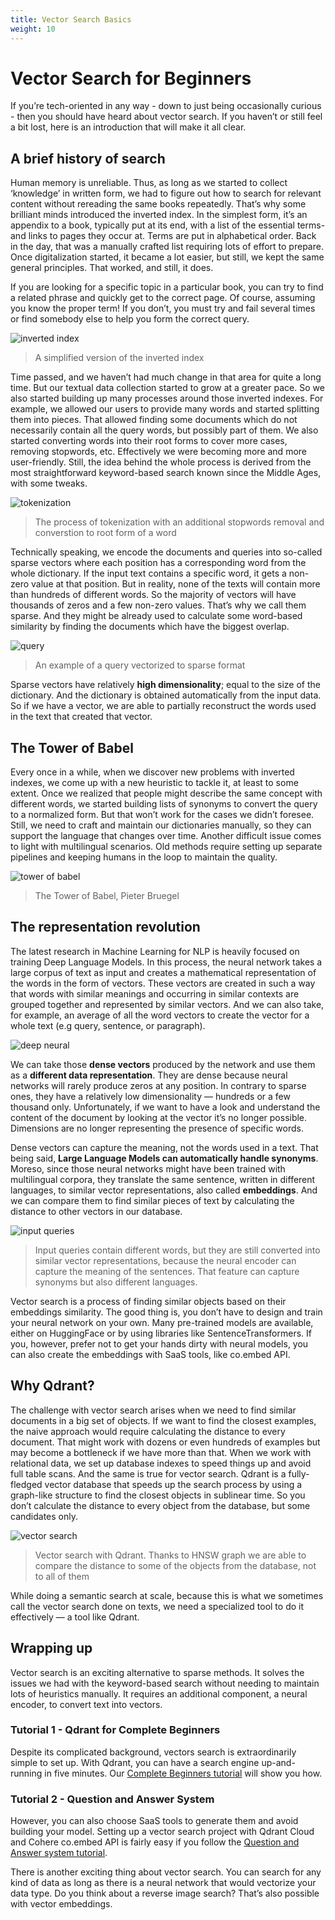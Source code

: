 ```yaml
---
title: Vector Search Basics
weight: 10
---
```


# Vector Search for Beginners

If you’re tech-oriented in any way - down to just being occasionally curious - then you should have heard about vector search. If you haven’t or still feel a bit lost, here is an introduction that will make it all clear.

## A brief history of search

Human memory is unreliable. Thus, as long as we started to collect ‘knowledge’ in written form, we had to figure out how to search for relevant content without rereading the same books repeatedly. That’s why some brilliant minds introduced the inverted index. In the simplest form, it’s an appendix to a book, typically put at its end, with a list of the essential terms-and links to pages they occur at. Terms are put in alphabetical order. Back in the day, that was a manually crafted list requiring lots of effort to prepare. Once digitalization started, it became a lot easier, but still, we kept the same general principles. That worked, and still, it does.

If you are looking for a specific topic in a particular book, you can try to find a related phrase and quickly get to the correct page. Of course, assuming you know the proper term! If you don’t, you must try and fail several times or find somebody else to help you form the correct query.

![inverted index](/docs/gettingstarted/inverted-index.png)

> A simplified version of the inverted index

Time passed, and we haven’t had much change in that area for quite a long time. But our textual data collection started to grow at a greater pace. So we also started building up many processes around those inverted indexes. For example, we allowed our users to provide many words and started splitting them into pieces. That allowed finding some documents which do not necessarily contain all the query words, but possibly part of them. We also started converting words into their root forms to cover more cases, removing stopwords, etc. Effectively we were becoming more and more user-friendly. Still, the idea behind the whole process is derived from the most straightforward keyword-based search known since the Middle Ages, with some tweaks.

![tokenization](/docs/gettingstarted/tokenization.png)

> The process of tokenization with an additional stopwords removal and converstion to root form of a word

Technically speaking, we encode the documents and queries into so-called sparse vectors where each position has a corresponding word from the whole dictionary. If the input text contains a specific word, it gets a non-zero value at that position. But in reality, none of the texts will contain more than hundreds of different words. So the majority of vectors will have thousands of zeros and a few non-zero values. That’s why we call them sparse. And they might be already used to calculate some word-based similarity by finding the documents which have the biggest overlap.

![query](/docs/gettingstarted/query.png)

> An example of a query vectorized to sparse format

Sparse vectors have relatively **high dimensionality**; equal to the size of the dictionary. And the dictionary is obtained automatically from the input data. So if we have a vector, we are able to partially reconstruct the words used in the text that created that vector.

## The Tower of Babel

Every once in a while, when we discover new problems with inverted indexes, we come up with a new heuristic to tackle it, at least to some extent. Once we realized that people might describe the same concept with different words, we started building lists of synonyms to convert the query to a normalized form. But that won’t work for the cases we didn’t foresee. Still, we need to craft and maintain our dictionaries manually, so they can support the language that changes over time. Another difficult issue comes to light with multilingual scenarios. Old methods require setting up separate pipelines and keeping humans in the loop to maintain the quality.

![tower of babel](/docs/gettingstarted/babel.jpg)

> The Tower of Babel, Pieter Bruegel

## The representation revolution

The latest research in Machine Learning for NLP is heavily focused on training Deep Language Models. In this process, the neural network takes a large corpus of text as input and creates a mathematical representation of the words in the form of vectors. These vectors are created in such a way that words with similar meanings and occurring in similar contexts are grouped together and represented by similar vectors. And we can also take, for example, an average of all the word vectors to create the vector for a whole text (e.g query, sentence, or paragraph).

![deep neural](/docs/gettingstarted/deep-neural.png)

We can take those **dense vectors** produced by the network and use them as a **different data representation**. They are dense because neural networks will rarely produce zeros at any position. In contrary to sparse ones, they have a relatively low dimensionality — hundreds or a few thousand only. Unfortunately, if we want to have a look and understand the content of the document by looking at the vector it’s no longer possible. Dimensions are no longer representing the presence of specific words.

Dense vectors can capture the meaning, not the words used in a text. That being said, **Large Language Models can automatically handle synonyms**. Moreso, since those neural networks might have been trained with multilingual corpora, they translate the same sentence, written in different languages, to similar vector representations, also called **embeddings**. And we can compare them to find similar pieces of text by calculating the distance to other vectors in our database.

![input queries](/docs/gettingstarted/input.png)

> Input queries contain different words, but they are still converted into similar vector representations, because the neural encoder can capture the meaning of the sentences. That feature can capture synonyms but also different languages.

Vector search is a process of finding similar objects based on their embeddings similarity. The good thing is, you don’t have to design and train your neural network on your own. Many pre-trained models are available, either on HuggingFace or by using libraries like SentenceTransformers. If you, however, prefer not to get your hands dirty with neural models, you can also create the embeddings with SaaS tools, like co.embed API.

## Why Qdrant?

The challenge with vector search arises when we need to find similar documents in a big set of objects. If we want to find the closest examples, the naive approach would require calculating the distance to every document. That might work with dozens or even hundreds of examples but may become a bottleneck if we have more than that. When we work with relational data, we set up database indexes to speed things up and avoid full table scans. And the same is true for vector search. Qdrant is a fully-fledged vector database that speeds up the search process by using a graph-like structure to find the closest objects in sublinear time. So you don’t calculate the distance to every object from the database, but some candidates only.

![vector search](/docs/gettingstarted/vector-search.png)

> Vector search with Qdrant. Thanks to HNSW graph we are able to compare the distance to some of the objects from the database, not to all of them

While doing a semantic search at scale, because this is what we sometimes call the vector search done on texts, we need a specialized tool to do it effectively — a tool like Qdrant.

## Wrapping up

Vector search is an exciting alternative to sparse methods. It solves the issues we had with the keyword-based search without needing to maintain lots of heuristics manually. It requires an additional component, a neural encoder, to convert text into vectors. 

### Tutorial 1 - Qdrant for Complete Beginners
Despite its complicated background, vectors search is extraordinarily simple to set up. With Qdrant, you can have a search engine up-and-running in five minutes. Our [Complete Beginners tutorial](/documentation/tutorials/) will show you how.

### Tutorial 2 - Question and Answer System
However, you can also choose SaaS tools to generate them and avoid building your model. Setting up a vector search project with Qdrant Cloud and Cohere co.embed API is fairly easy if you follow the [Question and Answer system tutorial](/articles/qa-with-cohere-and-qdrant).

There is another exciting thing about vector search. You can search for any kind of data as long as there is a neural network that would vectorize your data type. Do you think about a reverse image search? That’s also possible with vector embeddings.




